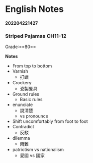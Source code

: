 # English Notes

#### 202204221427
### Striped Pajamas CH11-12
Grade:==80==

**Notes**
- From top to bottom
- Varnish
	- 打蠟
- Crockery
	- 瓷製餐具
- Ground rules
	- Basic rules
- enunciate
	- 說清楚
	- vs pronounce
- Shift uncomfortably from foot to foot
- Contradict
	- 反駁
- dilemma
	- 兩難
- patriotism vs nationalism
	- 愛國 vs 國家








